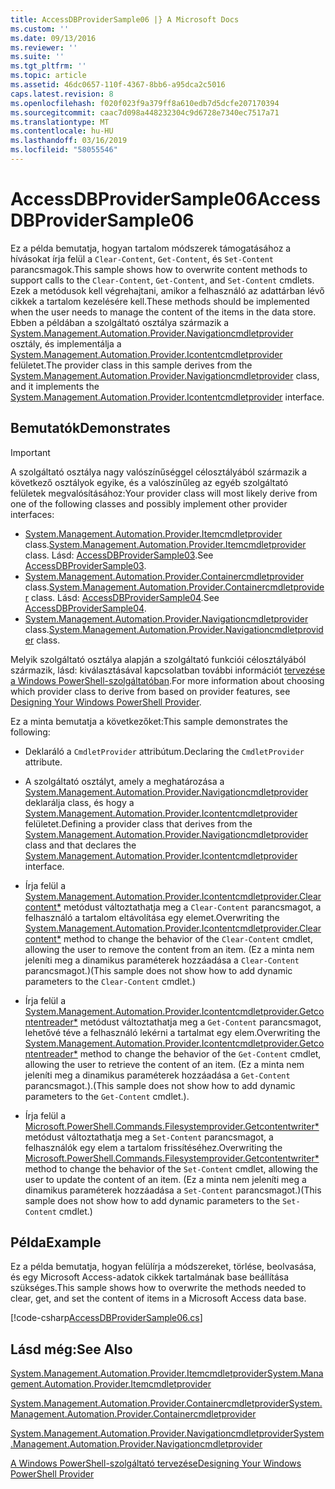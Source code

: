 ```yaml
---
title: AccessDBProviderSample06 |} A Microsoft Docs
ms.custom: ''
ms.date: 09/13/2016
ms.reviewer: ''
ms.suite: ''
ms.tgt_pltfrm: ''
ms.topic: article
ms.assetid: 46dc0657-110f-4367-8bb6-a95dca2c5016
caps.latest.revision: 8
ms.openlocfilehash: f020f023f9a379ff8a610edb7d5dcfe207170394
ms.sourcegitcommit: caac7d098a448232304c9d6728e7340ec7517a71
ms.translationtype: MT
ms.contentlocale: hu-HU
ms.lasthandoff: 03/16/2019
ms.locfileid: "58055546"
---
```

# <a name="accessdbprovidersample06"></a><span data-ttu-id="550a8-102">AccessDBProviderSample06</span><span class="sxs-lookup"><span data-stu-id="550a8-102">AccessDBProviderSample06</span></span>

<span data-ttu-id="550a8-103">Ez a példa bemutatja, hogyan tartalom módszerek támogatásához a hívásokat írja felül a `Clear-Content`, `Get-Content`, és `Set-Content` parancsmagok.</span><span class="sxs-lookup"><span data-stu-id="550a8-103">This sample shows how to overwrite content methods to support calls to the `Clear-Content`, `Get-Content`, and `Set-Content` cmdlets.</span></span> <span data-ttu-id="550a8-104">Ezek a metódusok kell végrehajtani, amikor a felhasználó az adattárban lévő cikkek a tartalom kezelésére kell.</span><span class="sxs-lookup"><span data-stu-id="550a8-104">These methods should be implemented when the user needs to manage the content of the items in the data store.</span></span> <span data-ttu-id="550a8-105">Ebben a példában a szolgáltató osztálya származik a [System.Management.Automation.Provider.Navigationcmdletprovider](/dotnet/api/System.Management.Automation.Provider.NavigationCmdletProvider) osztály, és implementálja a [ System.Management.Automation.Provider.Icontentcmdletprovider](/dotnet/api/System.Management.Automation.Provider.IContentCmdletProvider) felületet.</span><span class="sxs-lookup"><span data-stu-id="550a8-105">The provider class in this sample derives from the [System.Management.Automation.Provider.Navigationcmdletprovider](/dotnet/api/System.Management.Automation.Provider.NavigationCmdletProvider) class, and it implements the [System.Management.Automation.Provider.Icontentcmdletprovider](/dotnet/api/System.Management.Automation.Provider.IContentCmdletProvider) interface.</span></span>

## <a name="demonstrates"></a><span data-ttu-id="550a8-106">Bemutatók</span><span class="sxs-lookup"><span data-stu-id="550a8-106">Demonstrates</span></span>

> [!IMPORTANT]
> <span data-ttu-id="550a8-107">A szolgáltató osztálya nagy valószínűséggel célosztályából származik a következő osztályok egyike, és a valószínűleg az egyéb szolgáltató felületek megvalósításához:</span><span class="sxs-lookup"><span data-stu-id="550a8-107">Your provider class will most likely derive from one of the following classes and possibly implement other provider interfaces:</span></span>
>
> -   <span data-ttu-id="550a8-108">[System.Management.Automation.Provider.Itemcmdletprovider](/dotnet/api/System.Management.Automation.Provider.ItemCmdletProvider) class.</span><span class="sxs-lookup"><span data-stu-id="550a8-108">[System.Management.Automation.Provider.Itemcmdletprovider](/dotnet/api/System.Management.Automation.Provider.ItemCmdletProvider) class.</span></span> <span data-ttu-id="550a8-109">Lásd: [AccessDBProviderSample03](./accessdbprovidersample03.md).</span><span class="sxs-lookup"><span data-stu-id="550a8-109">See [AccessDBProviderSample03](./accessdbprovidersample03.md).</span></span>
> -   <span data-ttu-id="550a8-110">[System.Management.Automation.Provider.Containercmdletprovider](/dotnet/api/System.Management.Automation.Provider.ContainerCmdletProvider) class.</span><span class="sxs-lookup"><span data-stu-id="550a8-110">[System.Management.Automation.Provider.Containercmdletprovider](/dotnet/api/System.Management.Automation.Provider.ContainerCmdletProvider) class.</span></span> <span data-ttu-id="550a8-111">Lásd: [AccessDBProviderSample04](./accessdbprovidersample04.md).</span><span class="sxs-lookup"><span data-stu-id="550a8-111">See [AccessDBProviderSample04](./accessdbprovidersample04.md).</span></span>
> -   <span data-ttu-id="550a8-112">[System.Management.Automation.Provider.Navigationcmdletprovider](/dotnet/api/System.Management.Automation.Provider.NavigationCmdletProvider) class.</span><span class="sxs-lookup"><span data-stu-id="550a8-112">[System.Management.Automation.Provider.Navigationcmdletprovider](/dotnet/api/System.Management.Automation.Provider.NavigationCmdletProvider) class.</span></span>
>
> <span data-ttu-id="550a8-113">Melyik szolgáltató osztálya alapján a szolgáltató funkciói célosztályából származik, lásd: kiválasztásával kapcsolatban további információt [tervezése a Windows PowerShell-szolgáltatóban](./provider-types.md).</span><span class="sxs-lookup"><span data-stu-id="550a8-113">For more information about choosing which provider class to derive from based on provider features, see [Designing Your Windows PowerShell Provider](./provider-types.md).</span></span>

<span data-ttu-id="550a8-114">Ez a minta bemutatja a következőket:</span><span class="sxs-lookup"><span data-stu-id="550a8-114">This sample demonstrates the following:</span></span>

- <span data-ttu-id="550a8-115">Deklaráló a `CmdletProvider` attribútum.</span><span class="sxs-lookup"><span data-stu-id="550a8-115">Declaring the `CmdletProvider` attribute.</span></span>

- <span data-ttu-id="550a8-116">A szolgáltató osztályt, amely a meghatározása a [System.Management.Automation.Provider.Navigationcmdletprovider](/dotnet/api/System.Management.Automation.Provider.NavigationCmdletProvider) deklarálja class, és hogy a [ System.Management.Automation.Provider.Icontentcmdletprovider](/dotnet/api/System.Management.Automation.Provider.IContentCmdletProvider) felületet.</span><span class="sxs-lookup"><span data-stu-id="550a8-116">Defining a provider class that derives from the [System.Management.Automation.Provider.Navigationcmdletprovider](/dotnet/api/System.Management.Automation.Provider.NavigationCmdletProvider) class and that declares the [System.Management.Automation.Provider.Icontentcmdletprovider](/dotnet/api/System.Management.Automation.Provider.IContentCmdletProvider) interface.</span></span>

- <span data-ttu-id="550a8-117">Írja felül a [System.Management.Automation.Provider.Icontentcmdletprovider.Clearcontent\*](/dotnet/api/System.Management.Automation.Provider.IContentCmdletProvider.ClearContent) metódust változtathatja meg a `Clear-Content` parancsmagot, a felhasználó a tartalom eltávolítása egy elemet.</span><span class="sxs-lookup"><span data-stu-id="550a8-117">Overwriting the [System.Management.Automation.Provider.Icontentcmdletprovider.Clearcontent\*](/dotnet/api/System.Management.Automation.Provider.IContentCmdletProvider.ClearContent) method to change the behavior of the `Clear-Content` cmdlet, allowing the user to remove the content from an item.</span></span> <span data-ttu-id="550a8-118">(Ez a minta nem jeleníti meg a dinamikus paraméterek hozzáadása a `Clear-Content` parancsmagot.)</span><span class="sxs-lookup"><span data-stu-id="550a8-118">(This sample does not show how to add dynamic parameters to the `Clear-Content` cmdlet.)</span></span>

- <span data-ttu-id="550a8-119">Írja felül a [System.Management.Automation.Provider.Icontentcmdletprovider.Getcontentreader\*](/dotnet/api/System.Management.Automation.Provider.IContentCmdletProvider.GetContentReader) metódust változtathatja meg a `Get-Content` parancsmagot, lehetővé téve a felhasználó lekérni a tartalmat egy elem.</span><span class="sxs-lookup"><span data-stu-id="550a8-119">Overwriting the [System.Management.Automation.Provider.Icontentcmdletprovider.Getcontentreader\*](/dotnet/api/System.Management.Automation.Provider.IContentCmdletProvider.GetContentReader) method to change the behavior of the `Get-Content` cmdlet, allowing the user to retrieve the content of an item.</span></span> <span data-ttu-id="550a8-120">(Ez a minta nem jeleníti meg a dinamikus paraméterek hozzáadása a `Get-Content` parancsmagot.).</span><span class="sxs-lookup"><span data-stu-id="550a8-120">(This sample does not show how to add dynamic parameters to the `Get-Content` cmdlet.).</span></span>

- <span data-ttu-id="550a8-121">Írja felül a [Microsoft.PowerShell.Commands.Filesystemprovider.Getcontentwriter\*](/dotnet/api/Microsoft.PowerShell.Commands.FileSystemProvider.GetContentWriter) metódust változtathatja meg a `Set-Content` parancsmagot, a felhasználók egy elem a tartalom frissítéséhez.</span><span class="sxs-lookup"><span data-stu-id="550a8-121">Overwriting the [Microsoft.PowerShell.Commands.Filesystemprovider.Getcontentwriter\*](/dotnet/api/Microsoft.PowerShell.Commands.FileSystemProvider.GetContentWriter) method to change the behavior of the `Set-Content` cmdlet, allowing the user to update the content of an item.</span></span> <span data-ttu-id="550a8-122">(Ez a minta nem jeleníti meg a dinamikus paraméterek hozzáadása a `Set-Content` parancsmagot.)</span><span class="sxs-lookup"><span data-stu-id="550a8-122">(This sample does not show how to add dynamic parameters to the `Set-Content` cmdlet.)</span></span>

## <a name="example"></a><span data-ttu-id="550a8-123">Példa</span><span class="sxs-lookup"><span data-stu-id="550a8-123">Example</span></span>

<span data-ttu-id="550a8-124">Ez a példa bemutatja, hogyan felülírja a módszereket, törlése, beolvasása, és egy Microsoft Access-adatok cikkek tartalmának base beállítása szükséges.</span><span class="sxs-lookup"><span data-stu-id="550a8-124">This sample shows how to overwrite the methods needed to clear, get, and set the content of items in a Microsoft Access data base.</span></span>

[!code-csharp[AccessDBProviderSample06.cs](../../powershell-sdk-samples/SDK-2.0/csharp/AccessDBProviderSample06/AccessDBProviderSample06.cs#L11-L2399 "AccessDBProviderSample06.cs")]

## <a name="see-also"></a><span data-ttu-id="550a8-125">Lásd még:</span><span class="sxs-lookup"><span data-stu-id="550a8-125">See Also</span></span>

[<span data-ttu-id="550a8-126">System.Management.Automation.Provider.Itemcmdletprovider</span><span class="sxs-lookup"><span data-stu-id="550a8-126">System.Management.Automation.Provider.Itemcmdletprovider</span></span>](/dotnet/api/System.Management.Automation.Provider.ItemCmdletProvider)

[<span data-ttu-id="550a8-127">System.Management.Automation.Provider.Containercmdletprovider</span><span class="sxs-lookup"><span data-stu-id="550a8-127">System.Management.Automation.Provider.Containercmdletprovider</span></span>](/dotnet/api/System.Management.Automation.Provider.ContainerCmdletProvider)

[<span data-ttu-id="550a8-128">System.Management.Automation.Provider.Navigationcmdletprovider</span><span class="sxs-lookup"><span data-stu-id="550a8-128">System.Management.Automation.Provider.Navigationcmdletprovider</span></span>](/dotnet/api/System.Management.Automation.Provider.NavigationCmdletProvider)

[<span data-ttu-id="550a8-129">A Windows PowerShell-szolgáltató tervezése</span><span class="sxs-lookup"><span data-stu-id="550a8-129">Designing Your Windows PowerShell Provider</span></span>](./provider-types.md)